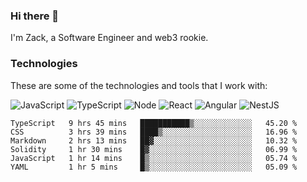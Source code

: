 ### Hi there 👋
I'm Zack, a Software Engineer and web3 rookie.

### Technologies
These are some of the technologies and tools that I work with:

![JavaScript](https://img.shields.io/badge/JavaScript-323330.svg?logo=javascript&logoColor=F7DF1E) 
![TypeScript](https://img.shields.io/badge/TypeScript-007ACC.svg?logo=typescript&logoColor=white) 
![Node](https://img.shields.io/badge/Node.js-43853D.svg?logo=node.js&logoColor=white)
![React](https://img.shields.io/badge/React-20232a.svg?logo=react&logoColor=61DAFB) 
![Angular](https://img.shields.io/badge/Angular-E23237.svg?logo=angularjs&logoColor=white)
![NestJS](https://img.shields.io/badge/NestJS-E0234E?logo=nestjs&logoColor=white)

<!--START_SECTION:waka-->

```text
TypeScript   9 hrs 45 mins   ███████████▒░░░░░░░░░░░░░   45.20 %
CSS          3 hrs 39 mins   ████▒░░░░░░░░░░░░░░░░░░░░   16.96 %
Markdown     2 hrs 13 mins   ██▓░░░░░░░░░░░░░░░░░░░░░░   10.32 %
Solidity     1 hr 30 mins    █▓░░░░░░░░░░░░░░░░░░░░░░░   06.99 %
JavaScript   1 hr 14 mins    █▒░░░░░░░░░░░░░░░░░░░░░░░   05.74 %
YAML         1 hr 5 mins     █▒░░░░░░░░░░░░░░░░░░░░░░░   05.09 %
```

<!--END_SECTION:waka-->
